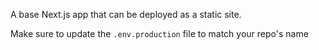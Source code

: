 A base Next.js app that can be deployed as a static site. 

Make sure to update the `.env.production` file to match your repo's name